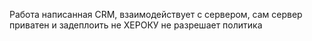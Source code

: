 Работа написанная CRM, взаимодействует с сервером, сам сервер приватен и задеплоить не ХЕРОКУ не разрешает политика
